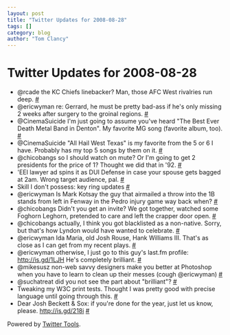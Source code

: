 ```yaml
---
layout: post
title: "Twitter Updates for 2008-08-28"
tags: []
category: blog
author: "Tom Clancy"
---
```


# Twitter Updates for 2008-08-28

<ul class="aktt_tweet_digest">
	<li>@rcade the KC Chiefs linebacker? Man, those AFC West rivalries run deep. <a href="http://twitter.com/tclancy/statuses/901614255">#</a></li>
	<li>@ericwyman re: Gerrard, he must be pretty bad-ass if he's only missing 2 weeks after surgery to the groinal regions. <a href="http://twitter.com/tclancy/statuses/901614957">#</a></li>
	<li>@CinemaSuicide I'm just going to assume you've heard "The Best Ever Death Metal Band in Denton". My favorite MG song (favorite album, too). <a href="http://twitter.com/tclancy/statuses/901657976">#</a></li>
	<li>@CinemaSuicide "All Hail West Texas" is my favorite from the 5 or 6 I have. Probably has my top 5 songs by them on it. <a href="http://twitter.com/tclancy/statuses/901670527">#</a></li>
	<li>@chicobangs so I should watch on mute? Or I'm going to get 2 presidents for the price of 1? Thought we did that in '92. <a href="http://twitter.com/tclancy/statuses/901750185">#</a></li>
	<li>'EEI lawyer ad spins it as DUI Defense in case your spouse gets bagged at 2am. Wrong target audience, pal. <a href="http://twitter.com/tclancy/statuses/901870755">#</a></li>
	<li>Skill I don't possess: key ring updates <a href="http://twitter.com/tclancy/statuses/901876987">#</a></li>
	<li>@ericwyman Is Mark Kotsay the guy that airmailed a throw into the 1B stands from left in Fenway in the Pedro injury game way back when? <a href="http://twitter.com/tclancy/statuses/901880361">#</a></li>
	<li>@chicobangs Didn't you get an invite? We got together, watched some Foghorn Leghorn, pretended to care and left the crapper door open. <a href="http://twitter.com/tclancy/statuses/901909265">#</a></li>
	<li>@chicobangs actually, I think you got blacklisted as a non-native. Sorry, but that's how Lyndon would have wanted to celebrate. <a href="http://twitter.com/tclancy/statuses/901938105">#</a></li>
	<li>@ericwyman Ida Maria, old Josh Rouse, Hank Williams III. That's as close as I can get from my recent plays. <a href="http://twitter.com/tclancy/statuses/901941154">#</a></li>
	<li>@ericwyman otherwise, I just go to this guy's last.fm profile: <a href="http://is.gd/1LJH" rel="nofollow">http://is.gd/1LJH</a> He's completely brilliant. <a href="http://twitter.com/tclancy/statuses/901942650">#</a></li>
	<li>@mikesusz non-web savvy designers make you better at Photoshop when you have to learn to clean up their messes (cough @ericwyman) <a href="http://twitter.com/tclancy/statuses/901999999">#</a></li>
	<li>@suchatreat did you not see the part about "brilliant"? <a href="http://twitter.com/tclancy/statuses/902058124">#</a></li>
	<li>Tweaking my W3C  print tests. Thought I was pretty good with precise language until going through this. <a href="http://twitter.com/tclancy/statuses/902118611">#</a></li>
	<li>Dear Josh Beckett & Sox: if you're done for the year, just let us know, please. <a href="http://is.gd/218i" rel="nofollow">http://is.gd/218i</a> <a href="http://twitter.com/tclancy/statuses/902127575">#</a></li>
</ul>
<p class="aktt_credit">Powered by <a href="http://alexking.org/projects/wordpress">Twitter Tools</a>.</p>
